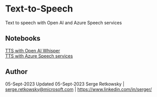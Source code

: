 # Text-to-Speech
Text to speech with Open AI and Azure Speech services

## Notebooks

<a href="https://github.com/retkowsky/Text-to-speech-with-Open-AI-and-Azure-Speech-services/blob/main/Speech%20to%20Text%20with%20Azure%20Speech%20services.ipynb"> TTS with Open AI Whisper</a><br>
<a href="https://github.com/retkowsky/Text-to-speech-with-Open-AI-and-Azure-Speech-services/blob/main/Speech%20to%20Text%20with%20Open%20AI%20Whisper.ipynb"> TTS with Azure Speech services</a>

## Author
05-Sept-2023
Updated 05-Sept-2023
Serge Retkowsky | serge.retkowsky@microsoft.com | https://www.linkedin.com/in/serger/
